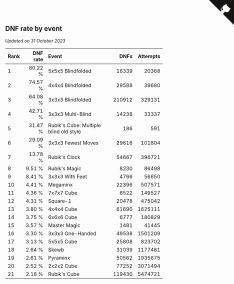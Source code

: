 ## DNF rate by event

*Updated on 31 October 2023*

| Rank | DNF rate | Event | DNFs | Attempts |
| :--- | ---: | :--- | ---: | ---: |
| 1 | 80.22 % | 5x5x5 Blindfolded | 16339 | 20368 |
| 2 | 74.57 % | 4x4x4 Blindfolded | 29588 | 39680 |
| 3 | 64.08 % | 3x3x3 Blindfolded | 210912 | 329131 |
| 4 | 42.71 % | 3x3x3 Multi-Blind | 14238 | 33337 |
| 5 | 31.47 % | Rubik's Cube: Multiple blind old style | 186 | 591 |
| 6 | 29.09 % | 3x3x3 Fewest Moves | 29616 | 101804 |
| 7 | 13.78 % | Rubik's Clock | 54667 | 396721 |
| 8 | 9.51 % | Rubik's Magic | 8230 | 86498 |
| 9 | 8.41 % | 3x3x3 With Feet | 4766 | 56650 |
| 10 | 4.41 % | Megaminx | 22396 | 507571 |
| 11 | 4.36 % | 7x7x7 Cube | 6522 | 149527 |
| 12 | 4.31 % | Square-1 | 20478 | 475042 |
| 13 | 3.80 % | 4x4x4 Cube | 61690 | 1625111 |
| 14 | 3.75 % | 6x6x6 Cube | 6777 | 180829 |
| 15 | 3.57 % | Master Magic | 1481 | 41445 |
| 16 | 3.30 % | 3x3x3 One-Handed | 49538 | 1501209 |
| 17 | 3.13 % | 5x5x5 Cube | 25808 | 823702 |
| 18 | 2.64 % | Skewb | 31039 | 1177481 |
| 19 | 2.61 % | Pyraminx | 50562 | 1935675 |
| 20 | 2.52 % | 2x2x2 Cube | 77252 | 3071494 |
| 21 | 2.18 % | Rubik's Cube | 119430 | 5474721 |


<a href="https://github.com/JustinTimeCuber/wca_statistics" class="github-corner" aria-label="View source on Github"><svg width="80" height="80" viewBox="0 0 250 250" style="fill:#151513; color:#fff; position: absolute; top: 0; border: 0; right: 0;" aria-hidden="true"><path d="M0,0 L115,115 L130,115 L142,142 L250,250 L250,0 Z"></path><path d="M128.3,109.0 C113.8,99.7 119.0,89.6 119.0,89.6 C122.0,82.7 120.5,78.6 120.5,78.6 C119.2,72.0 123.4,76.3 123.4,76.3 C127.3,80.9 125.5,87.3 125.5,87.3 C122.9,97.6 130.6,101.9 134.4,103.2" fill="currentColor" style="transform-origin: 130px 106px;" class="octo-arm"></path><path d="M115.0,115.0 C114.9,115.1 118.7,116.5 119.8,115.4 L133.7,101.6 C136.9,99.2 139.9,98.4 142.2,98.6 C133.8,88.0 127.5,74.4 143.8,58.0 C148.5,53.4 154.0,51.2 159.7,51.0 C160.3,49.4 163.2,43.6 171.4,40.1 C171.4,40.1 176.1,42.5 178.8,56.2 C183.1,58.6 187.2,61.8 190.9,65.4 C194.5,69.0 197.7,73.2 200.1,77.6 C213.8,80.2 216.3,84.9 216.3,84.9 C212.7,93.1 206.9,96.0 205.4,96.6 C205.1,102.4 203.0,107.8 198.3,112.5 C181.9,128.9 168.3,122.5 157.7,114.1 C157.9,116.9 156.7,120.9 152.7,124.9 L141.0,136.5 C139.8,137.7 141.6,141.9 141.8,141.8 Z" fill="currentColor" class="octo-body"></path></svg></a><style>.github-corner:hover .octo-arm{animation:octocat-wave 560ms ease-in-out}@keyframes octocat-wave{0%,100%{transform:rotate(0)}20%,60%{transform:rotate(-25deg)}40%,80%{transform:rotate(10deg)}}@media (max-width:500px){.github-corner:hover .octo-arm{animation:none}.github-corner .octo-arm{animation:octocat-wave 560ms ease-in-out}}</style>
